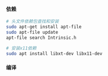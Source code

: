 #### 依赖

```sh
# 头文件依赖包查找和安装
sudo apt-get install apt-file
sudo apt-file update
apt-file search Intrinsic.h

# 安装x11依赖
sudo apt install libxt-dev libx11-dev
```

#### 编译

